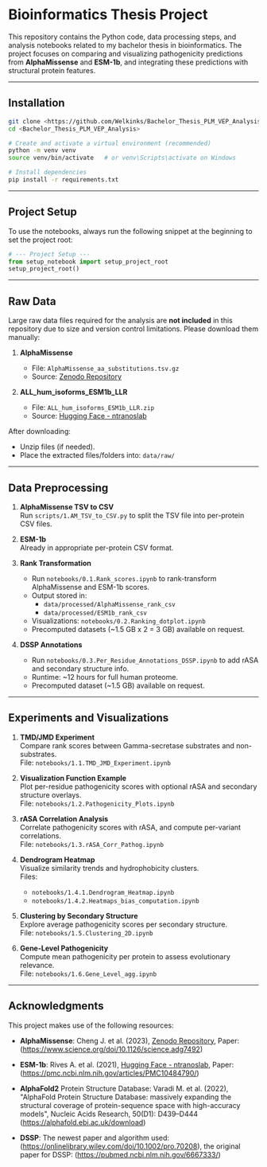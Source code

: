 # Bioinformatics Thesis Project

This repository contains the Python code, data processing steps, and analysis notebooks related to my bachelor thesis in bioinformatics. The project focuses on comparing and visualizing pathogenicity predictions from **AlphaMissense** and **ESM-1b**, and integrating these predictions with structural protein features.

---

## Installation

```bash
git clone <https://github.com/Welkinks/Bachelor_Thesis_PLM_VEP_Analysis.git>
cd <Bachelor_Thesis_PLM_VEP_Analysis>

# Create and activate a virtual environment (recommended)
python -m venv venv
source venv/bin/activate   # or venv\Scripts\activate on Windows

# Install dependencies
pip install -r requirements.txt
```

---

## Project Setup

To use the notebooks, always run the following snippet at the beginning to set the project root:

```python
# --- Project Setup ---
from setup_notebook import setup_project_root
setup_project_root()
```

---

## Raw Data

Large raw data files required for the analysis are **not included** in this repository due to size and version control limitations. Please download them manually:

1. **AlphaMissense**  
   - File: `AlphaMissense_aa_substitutions.tsv.gz`  
   - Source: [Zenodo Repository](https://zenodo.org/records/8208688)

2. **ALL_hum_isoforms_ESM1b_LLR**  
   - File: `ALL_hum_isoforms_ESM1b_LLR.zip`  
   - Source: [Hugging Face - ntranoslab](https://huggingface.co/spaces/ntranoslab/esm_variants/tree/main)

After downloading:
- Unzip files (if needed).
- Place the extracted files/folders into: `data/raw/`

---

## Data Preprocessing

1. **AlphaMissense TSV to CSV**  
   Run `scripts/1.AM_TSV_to_CSV.py` to split the TSV file into per-protein CSV files.

2. **ESM-1b**  
   Already in appropriate per-protein CSV format.

3. **Rank Transformation**  
   - Run `notebooks/0.1.Rank_scores.ipynb` to rank-transform AlphaMissense and ESM-1b scores.
   - Output stored in:  
     - `data/processed/AlphaMissense_rank_csv`  
     - `data/processed/ESM1b_rank_csv`
   - Visualizations: `notebooks/0.2.Ranking_dotplot.ipynb`
   - Precomputed datasets (~1.5 GB x 2 = 3 GB) available on request.

4. **DSSP Annotations**  
   - Run `notebooks/0.3.Per_Residue_Annotations_DSSP.ipynb` to add rASA and secondary structure info.  
   - Runtime: ~12 hours for full human proteome.  
   - Precomputed dataset (~1.5 GB) available on request.

---

## Experiments and Visualizations

1. **TMD/JMD Experiment**  
   Compare rank scores between Gamma-secretase substrates and non-substrates.  
   File: `notebooks/1.1.TMD_JMD_Experiment.ipynb`

2. **Visualization Function Example**  
   Plot per-residue pathogenicity scores with optional rASA and secondary structure overlays.  
   File: `notebooks/1.2.Pathogenicity_Plots.ipynb`

3. **rASA Correlation Analysis**  
   Correlate pathogenicity scores with rASA, and compute per-variant correlations.  
   File: `notebooks/1.3.rASA_Corr_Pathog.ipynb`

4. **Dendrogram Heatmap**  
   Visualize similarity trends and hydrophobicity clusters.  
   Files:  
   - `notebooks/1.4.1.Dendrogram_Heatmap.ipynb`  
   - `notebooks/1.4.2.Heatmaps_bias_computation.ipynb`

5. **Clustering by Secondary Structure**  
   Explore average pathogenicity scores per secondary structure.  
   File: `notebooks/1.5.Clustering_2D.ipynb`

6. **Gene-Level Pathogenicity**  
   Compute mean pathogenicity per protein to assess evolutionary relevance.  
   File: `notebooks/1.6.Gene_Level_agg.ipynb`

---

## Acknowledgments

This project makes use of the following resources:

- **AlphaMissense**: Cheng J. et al. (2023), [Zenodo Repository](https://zenodo.org/records/8208688), Paper: (https://www.science.org/doi/10.1126/science.adg7492)
  
- **ESM-1b**: Rives A. et al. (2021), [Hugging Face - ntranoslab](https://huggingface.co/spaces/ntranoslab/esm_variants/tree/main), Paper: (https://pmc.ncbi.nlm.nih.gov/articles/PMC10484790/)
  
- **AlphaFold2** Protein Structure Database: Varadi M. et al. (2022), "AlphaFold Protein Structure Database: massively expanding the structural coverage of protein-sequence space with high-accuracy models", Nucleic Acids Research, 50(D1): D439–D444 (https://alphafold.ebi.ac.uk/download)
  
- **DSSP**: The newest paper and algorithm used: (https://onlinelibrary.wiley.com/doi/10.1002/pro.70208), the original paper for DSSP: (https://pubmed.ncbi.nlm.nih.gov/6667333/)
